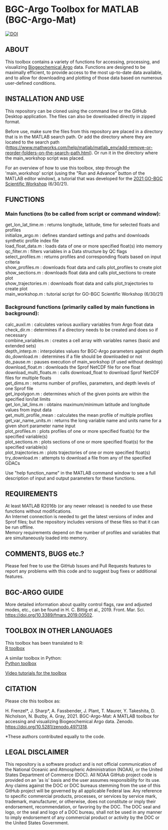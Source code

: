 # BGC-Argo Toolbox for MATLAB (BGC-Argo-Mat)
[![DOI](https://zenodo.org/badge/DOI/10.5281/zenodo.4971318.svg)](https://doi.org/10.5281/zenodo.4971318)

## ABOUT

This toolbox contains a variety of functions for accessing, processing, and visualizing [Biogeochemical Argo](https://biogeochemical-argo.org) data. Functions are designed to be maximally efficient, to provide access to the most up-to-date data available, and to allow for downloading and plotting of those data based on numerous user-defined conditions.

## INSTALLATION AND USE

This repository can be cloned using the command line or the GitHub Desktop application. The files can also be downloaded directly in zipped format.

Before use, make sure the files from this repository are placed in a directory that is in the MATLAB search path. Or add the directory where they are located to the search path (https://www.mathworks.com/help/matlab/matlab_env/add-remove-or-reorder-folders-on-the-search-path.html). Or run it in the directory where the main_workshop script was placed.

For an overview of how to use this toolbox, step through the 'main_workshop' script (using the "Run and Advance" button of the MATLAB editor window), a tutorial that was developed for the [2021 GO-BGC Scientific Workshop](https://www.us-ocb.org/joint-gobgc-workshop/) (6/30/21).

## FUNCTIONS

### Main functions (to be called from script or command window):

get_lon_lat_time.m       : returns longitude, latitude, time for selected floats and profiles<br/>
initialize_argo.m        : defines standard settings and paths and downloads synthetic profile index file<br/>
load_float_data.m        : loads data of one or more specified float(s) into memory<br/>
qc_filter.m              : filters variables in a Data structure by QC flags<br/>
select_profiles.m        : returns profiles and corresponding floats based on input criteria<br/>
show_profiles.m          : downloads float data and calls plot_profiles to create plot<br/>
show_sections.m          : downloads float data and calls plot_sections to create plot<br/>
show_trajectories.m      : downloads float data and calls plot_trajectories to create plot<br/>
main_workshop.m          : tutorial script for GO-BGC Scientific Workshop (6/30/21)<br/>

### Background functions (primarily called by main functions in background):
calc_auxil.m             : calculates various auxiliary variables from Argo float data<br/>
check_dir.m              : determines if a directory needs to be created and does so if necessary<br/>
combine_variables.m      : creates a cell array with variables names (basic and extended sets)<br/>
depth_interp.m           : interpolates values for BGC-Argo parameters against depth<br/>
do_download.m            : determines if a file should be downloaded or not<br/>
do_pause.m               : pauses execution of main_workshop (if used without desktop)<br/>
download_float.m         : downloads the Sprof NetCDF file for one float<br/>
download_multi_floats.m  : calls download_float to download Sprof NetCDF files for multiple floats<br/>
get_dims.m               : returns number of profiles, parameters, and depth levels of one Sprof file<br/>
get_inpolygon.m          : determines which of the given points are within the specified lon/lat limits<br/>
get_lon_lat_lims.m       : obtains maximum/minimum latitude and longitude values from input data<br/>
get_multi_profile_mean   : calculates the mean profile of multiple profiles<br/>
get_var_name_units.m     : returns the long variable name and units name for a given short parameter name input<br/>
plot_profiles.m          : plots profiles of one or more specified float(s) for the specified variable(s)<br/>
plot_sections.m          : plots sections of one or more specified float(s) for the specified variable(s)<br/>
plot_trajectories.m      : plots trajectories of one or more specified float(s)<br/>
try_download.m           : attempts to download a file from any of the specified GDACs<br/>

Use "help function_name" in the MATLAB command window to see a full description of input and output parameters for these functions.

## REQUIREMENTS
At least MATLAB R2016b (or any newer release) is needed to use these functions without modifications.<br/>
An Internet connection is needed to get the latest versions of index and Sprof files; but the repository includes versions of these files so that it can be run offline.<br/>
Memory requirements depend on the number of profiles and variables that are simultaneously loaded into memory.

## COMMENTS, BUGS etc.?
Please feel free to use the GitHub Issues and Pull Requests features to report any problems with this code and to suggest bug fixes or additional features.

## BGC-ARGO GUIDE
More detailed information about quality control flags, raw and adjusted modes, etc., can be found in
H. C. Bittig et al., 2019. Front. Mar. Sci. https://doi.org/10.3389/fmars.2019.00502.


## TOOLBOX IN OTHER LANGUAGES
This toolbox has been translated to R:<br/>
[R toolbox](https://github.com/euroargodev/BGC-ARGO_R_WORKSHOP)

A similar toolbox in Python:<br/>
[Python toolbox](https://github.com/go-bgc/workshop-python)

[Video tutorials for the toolbox](https://www.go-bgc.org/getting-started-with-go-bgc-data)

## CITATION

Please cite this toolbox as:

H. Frenzel*, J. Sharp*, A. Fassbender, J. Plant, T. Maurer, Y. Takeshita, D. Nicholson, N. Buzby, A. Gray, 2021. BGC-Argo-Mat: A MATLAB toolbox for accessing and visualizing Biogeochemical Argo data. Zenodo. https://doi.org/10.5281/zenodo.4971318.

*These authors contributed equally to the code.

## LEGAL DISCLAIMER

This repository is a software product and is not official communication of the National Oceanic and Atmospheric Administration (NOAA), or the United States Department of Commerce (DOC). All NOAA GitHub project code is provided on an 'as is' basis and the user assumes responsibility for its use. Any claims against the DOC or DOC bureaus stemming from the use of this GitHub project will be governed by all applicable Federal law. Any reference to specific commercial products, processes, or services by service mark, trademark, manufacturer, or otherwise, does not constitute or imply their endorsement, recommendation, or favoring by the DOC. The DOC seal and logo, or the seal and logo of a DOC bureau, shall not be used in any manner to imply endorsement of any commercial product or activity by the DOC or the United States Government.
